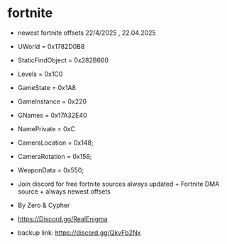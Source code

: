 # fortnite
- newest fortnite offsets 22/4/2025 , 22.04.2025

- UWorld           = 0x1782D0B8
- StaticFindObject = 0x282B660
- Levels           = 0x1C0
- GameState        = 0x1A8
- GameInstance     = 0x220
- GNames           = 0x17A32E40
- NamePrivate      = 0xC
- CameraLocation   = 0x148;
- CameraRotation   = 0x158;
- WeaponData       = 0x550;





- Join discord for free fortnite sources always updated + Fortnite DMA source + always newest offsets
- By Zero & Cypher
- https://Discord.gg/RealEnigma

- backup link: https://discord.gg/QkvFb2Nx
